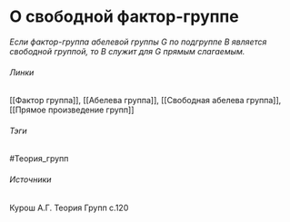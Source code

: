 # О свободной фактор-группе
*Если фактор-группа абелевой группы $G$ по подгруппе $B$ является свободной группой, то $B$ служит для $G$ прямым слагаемым.*

###### Линки
 [[Фактор группа]], [[Абелева группа]], [[Свободная абелева группа]], [[Прямое произведение групп]]
###### Тэги
 #Теория_групп 
###### Источники
 Курош А.Г. Теория Групп с.120